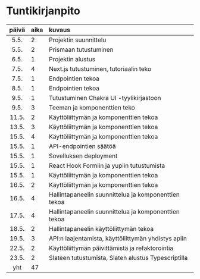 # Tuntikirjanpito

| päivä | aika | kuvaus                                               |
| :---: | :--- | :--------------------------------------------------- |
| 5.5.  | 2    | Projektin suunnittelu                                |
| 5.5.  | 2    | Prismaan tutustuminen                                |
| 6.5.  | 1    | Projektin alustus                                    |
| 7.5.  | 4    | Next.js tutustuminen, tutoriaalin teko               |
| 7.5.  | 1    | Endpointien tekoa                                    |
| 8.5.  | 1    | Endpointien tekoa                                    |
| 9.5.  | 1    | Tutustuminen Chakra UI -tyylikirjastoon              |
| 9.5.  | 3    | Teeman ja komponenttien teko                         |
| 11.5. | 2    | Käyttöliittymän ja komponenttien tekoa               |
| 13.5. | 3    | Käyttöliittymän ja komponenttien tekoa               |
| 15.5. | 4    | Käyttöliittymän ja komponenttien tekoa               |
| 15.5. | 1    | API-endpointien säätöä                               |
| 15.5. | 1    | Sovelluksen deployment                               |
| 15.5. | 1    | React Hook Formiin ja yupiin tutustumista            |
| 15.5. | 1    | Käyttöliittymän ja komponenttien tekoa               |
| 16.5. | 2    | Käyttöliittymän ja komponenttien tekoa               |
| 16.5. | 4    | Hallintapaneelin suunnittelua ja komponenttien tekoa |
| 17.5. | 4    | Hallintapaneelin suunnittelua ja komponenttien tekoa |
| 18.5. | 2    | Hallintapaneelin käyttöliittymän tekoa               |
| 19.5. | 3    | API:n laajentamista, käyttöliittymän yhdistys apiin  |
| 22.5. | 2    | Käyttöliittymän päivittämistä ja refaktorointia      |
| 23.5. | 2    | Slateen tutustumista, Slaten alustus Typescriptilla  |
|  yht  | 47   |                                                      |
